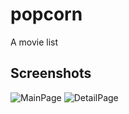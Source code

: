 # popcorn
A movie list

## Screenshots

![MainPage](https://user-images.githubusercontent.com/13178261/129303460-5e1f2c2a-e396-44c9-914f-367f66b3a615.png)
![DetailPage](https://user-images.githubusercontent.com/13178261/129303441-44985325-896c-4715-bd95-e35cd03d36c5.png)

